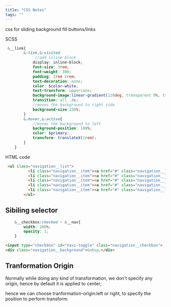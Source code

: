 ```yaml
---
title: "CSS Notes"
tags: ""
---
```


css for sliding background fill buttons/links

SCSS 

```scss
 &__link{
        &:link,&:visited
             //add inline block
            display: inline-block;
            font-size: 3rem;
            font-weight: 300;
            padding: 1rem 2rem;
            text-decoration: none;
            color: $color-white;
            text-transform: uppercase;
            background-image:linear-gradient(120deg, transparent 0%, transparent 50%, $color-white 50%) ;
            transition: all .4s;
            //moves the background to right side
            background-size:230%;
        }
        &:hover,&:active{
            //moves the background to left
            background-position: 100%;
            color: $primary;
            transform: translateX(1rem);
        }
    }
```

HTML code

```html
 <ul class="navigation__list">
          <li class="navigation__item"><a href="#" class="navigation__link">About Natros</a></li>
          <li class="navigation__item"><a href="#" class="navigation__link">Your Benefits</a></li>
          <li class="navigation__item"><a href="#" class="navigation__link">Popular topics</a></li>
          <li class="navigation__item"><a href="#" class="navigation__link">Stories</a></li>
          <li class="navigation__item"><a href="#" class="navigation__link">Book Now</a></li>
        </ul>
```

## Sibiling selector

```scss
    &__checkbox:checked ~ &__nav{
        width: 100%;
        opacity: 1;
    }
```

```html
<input type="checkbox" id="navi-toggle" class="navigation__checkbox">
<div class="navigation__background">&nbsp;</div>
```

## Tranformation Origin

Normally while doing any kind of transformation, we don't specify any origin, hence by default it is applied to center;

hence we can choose tranformation-origin:left or right, to specify the position to perform transform.
